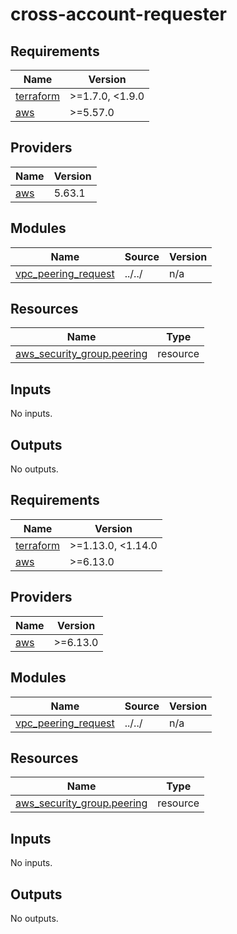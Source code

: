 # cross-account-requester

<!-- BEGINNING OF PRE-COMMIT-TERRAFORM DOCS HOOK -->
## Requirements

| Name | Version |
|------|---------|
| <a name="requirement_terraform"></a> [terraform](#requirement\_terraform) | >=1.7.0, <1.9.0 |
| <a name="requirement_aws"></a> [aws](#requirement\_aws) | >=5.57.0 |

## Providers

| Name | Version |
|------|---------|
| <a name="provider_aws"></a> [aws](#provider\_aws) | 5.63.1 |

## Modules

| Name | Source | Version |
|------|--------|---------|
| <a name="module_vpc_peering_request"></a> [vpc\_peering\_request](#module\_vpc\_peering\_request) | ../../ | n/a |

## Resources

| Name | Type |
|------|------|
| [aws_security_group.peering](https://registry.terraform.io/providers/hashicorp/aws/latest/docs/resources/security_group) | resource |

## Inputs

No inputs.

## Outputs

No outputs.
<!-- END OF PRE-COMMIT-TERRAFORM DOCS HOOK -->

<!-- BEGIN_TF_DOCS -->
## Requirements

| Name | Version |
|------|---------|
| <a name="requirement_terraform"></a> [terraform](#requirement\_terraform) | >=1.13.0, <1.14.0 |
| <a name="requirement_aws"></a> [aws](#requirement\_aws) | >=6.13.0 |

## Providers

| Name | Version |
|------|---------|
| <a name="provider_aws"></a> [aws](#provider\_aws) | >=6.13.0 |

## Modules

| Name | Source | Version |
|------|--------|---------|
| <a name="module_vpc_peering_request"></a> [vpc\_peering\_request](#module\_vpc\_peering\_request) | ../../ | n/a |

## Resources

| Name | Type |
|------|------|
| [aws_security_group.peering](https://registry.terraform.io/providers/hashicorp/aws/latest/docs/resources/security_group) | resource |

## Inputs

No inputs.

## Outputs

No outputs.
<!-- END_TF_DOCS -->

